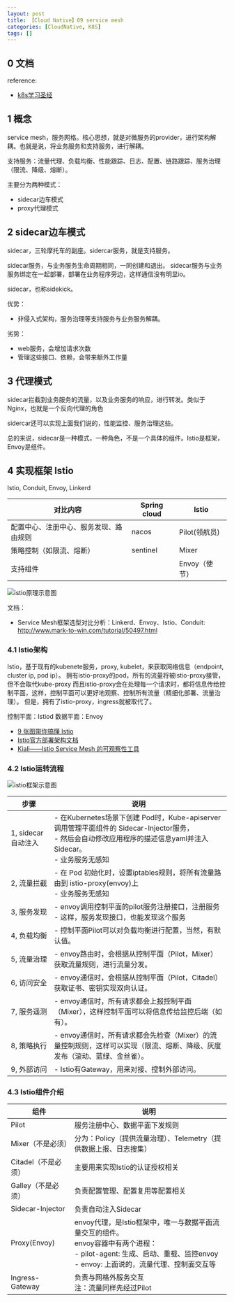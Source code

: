 ```yaml
---
layout: post
title: 【Cloud Native】09 service mesh
categories: [CloudNative, K8S]
tags: []
---
```


## 0 文档

reference:

- [k8s学习圣经](https://www.cnblogs.com/crazymakercircle/p/17304541.html)

## 1 概念

service mesh，服务网格。核心思想，就是对微服务的provider，进行架构解耦。也就是说，将业务服务和支持服务，进行解耦。

支持服务：流量代理、负载均衡、性能跟踪、日志、配置、链路跟踪、服务治理（限流、降级、熔断）。

主要分为两种模式：
- sidecar边车模式
- proxy代理模式

## 2 sidecar边车模式

sidecar，三轮摩托车的副座。sidercar服务，就是支持服务。

sidecar服务，与业务服务生命周期相同，一同创建和退出。
sidecar服务与业务服务绑定在一起部署，部署在业务程序旁边，这样通信没有明显io。

sidecar，也称sidekick。

优势：
- 非侵入式架构，服务治理等支持服务与业务服务解耦。

劣势：
- web服务，会增加请求次数
- 管理这些接口、依赖，会带来额外工作量

## 3 代理模式

sidecar拦截到业务服务的流量，以及业务服务的响应，进行转发。类似于Nginx，也就是一个反向代理的角色

sidercar还可以实现上面我们说的，性能监控、服务治理这些。

总的来说，sidecar是一种模式，一种角色，不是一个具体的组件。Istio是框架，Envoy是组件。

## 4 实现框架 Istio

Istio, Conduit, Envoy, Linkerd

|对比内容|Spring cloud|Istio|
|--|--|--|
| 配置中心、注册中心、服务发现、路由规则| nacos | Pilot(领航员) |
| 策略控制（如限流、熔断）| sentinel | Mixer |
| 支持组件 | | Envoy（使节） | 

![istio原理示意图](/assets/images/Cloud-Native/05-service-mesh/1-istio框架示意.png)


文档：
- Service Mesh框架选型对比分析：Linkerd、Envoy、Istio、Conduit: http://www.mark-to-win.com/tutorial/50497.html

### 4.1 Istio架构

Istio，基于现有的kubenete服务，proxy, kubelet，来获取网络信息（endpoint, cluster ip, pod ip）。
拥有istio-proxy的pod，所有的流量将被istio-proxy接管，但不会取代kube-proxy
而且istio-proxy会在处理每一个请求时，都将信息传给控制平面，这样，控制平面可以更好地观察、控制所有流量（精细化部署、流量治理）。
但是，拥有了istio-proxy，ingress就被取代了。

控制平面：Istiod
数据平面：Envoy


- [9 张图带你搞懂 Istio](https://cloud.tencent.com/developer/article/1757881)
- [Istio官方部署架构文档](https://istio.io/latest/docs/ops/deployment/architecture/)
- [Kiali——Istio Service Mesh 的可观察性工具](https://cloudnative.to/blog/kiali-the-istio-service-mesh-observability-tool/)

### 4.2 Istio运转流程

![istio框架示意图](/assets/images/Cloud-Native/05-service-mesh/1-istio框架示意2.png)

|步骤|说明|
|--|--|
|1, sidecar自动注入 | - 在Kubernetes场景下创建 Pod时，Kube-apiserver调用管理平面组件的 Sidecar-lnjector服务，<br/>- 然后会自动修改应用程序的描述信息yaml并注入Sidecar。<br/>- 业务服务无感知 |
|2, 流量拦截 | - 在 Pod 初始化时，设置iptables规则，将所有流量路由到 istio-proxy(envoy)上<br/>- 业务服务无感知 |
|3, 服务发现 | - envoy调用控制平面的pilot服务注册接口，注册服务<br/>- 这样，服务发现接口，也能发现这个服务 |
|4, 负载均衡 | - 控制平面Pilot可以对负载均衡进行配置，当然，有默认值。 |
|5, 流量治理 | - envoy路由时，会根据从控制平面（Pilot，Mixer）获取流量规则，进行流量分发。 |
|6, 访问安全 | - envoy通信时，会根据从控制平面（Pilot，Citadel）获取证书、密钥实现双向认证。 |
|7, 服务遥测 | - envoy通信时，所有请求都会上报控制平面（Mixer），这样控制平面可以将信息传给监控后端（如有）。 |
|8, 策略执行 | - envoy通信时，所有请求都会先检查（Mixer）的流量控制规则，这样可以实现（限流、熔断、降级、灰度发布（滚动、蓝绿、金丝雀）。 |
|9, 外部访问 | - Istio有Gateway，用来对接、控制外部访问。 |

### 4.3 Istio组件介绍

|组件|说明|
|--|--|
|Pilot| 服务注册中心、数据平面下发规则|
|Mixer（不是必须）| 分为：Policy（提供流量治理）、Telemetry（提供数据上报、日志搜集）|
|Citadel（不是必须）| 主要用来实现Istio的认证授权相关|
|Galley（不是必须）| 负责配置管理、配置复用等配置相关|
|Sidecar-Injector| 负责自动注入Sidecar|
|Proxy(Envoy)| envoy代理，是Istio框架中，唯一与数据平面流量交互的组件。<br/>envoy容器中有两个进程：<br/>- pilot-agent: 生成、启动、重载、监控envoy<br/>- envoy: 上面说的，流量代理、控制面交互等|
|Ingress-Gateway| 负责与网格外服务交互<br/>注：流量同样先经过Pilot|
